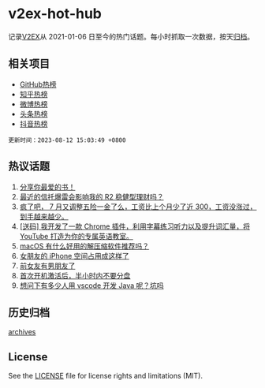 # v2ex-hot-hub

 记录[V2EX](https://www.v2ex.com/)从 2021-01-06 日至今的热门话题。每小时抓取一次数据，按天[归档](archives)。
 
 ## 相关项目

- [GitHub热榜](https://github.com/snaildev/github-hot-hub)
- [知乎热榜](https://github.com/snaildev/zhihu-hot-hub)
- [微博热榜](https://github.com/snaildev/weibo-hot-hub)
- [头条热榜](https://github.com/snaildev/toutiao-hot-hub)
- [抖音热榜](https://github.com/snaildev/douyin-hot-hub)


 `更新时间：2023-08-12 15:03:49 +0800`

## 热议话题

1. [分享你最爱的书！](https://www.v2ex.com/t/964501)
1. [最近的信托爆雷会影响我的 R2 稳健型理财吗？](https://www.v2ex.com/t/964581)
1. [疯了吧， 7 月又调整五险一金了么，工资比上个月少了近 300，工资没涨过，到手越来越少。](https://www.v2ex.com/t/964487)
1. [[送码] 我开发了一款 Chrome 插件，利用字幕练习听力以及提升词汇量，将 YouTube 打造为你的专属英语教室。](https://www.v2ex.com/t/964624)
1. [macOS 有什么好用的解压缩软件推荐吗？](https://www.v2ex.com/t/964467)
1. [女朋友的 iPhone 空间占用成这样了](https://www.v2ex.com/t/964540)
1. [前女友有男朋友了](https://www.v2ex.com/t/964528)
1. [首次开机激活后，半小时内不要分盘](https://www.v2ex.com/t/964472)
1. [想问下有多少人用 vscode 开发 Java 呢？坑吗](https://www.v2ex.com/t/964484)

## 历史归档

[archives](archives)

## License

See the [LICENSE](LICENSE) file for license rights and limitations (MIT).
